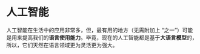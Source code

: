 # 人工智能

人工智能在生活中的应用非常多，但，最有用的地方（无需附加上 “之一”）可能是用来提高我们的**语言使用能力**。毕竟，现在的人工智能都是基于**大语言模型**的，所以，它们天然在语言领域更为灵活更为强大。

